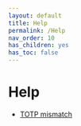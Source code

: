 ```yaml
---
layout: default
title: Help
permalink: /Help
nav_order: 10
has_children: yes
has_toc: false
---
```


Help
====

* [TOTP mismatch](/TOTP-mismatch/)
